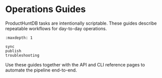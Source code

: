 # Operations Guides

ProductHuntDB tasks are intentionally scriptable. These guides describe repeatable workflows for day-to-day operations.

```{toctree}
:maxdepth: 1

sync
publish
troubleshooting
```

Use these guides together with the API and CLI reference pages to automate the pipeline end-to-end.
